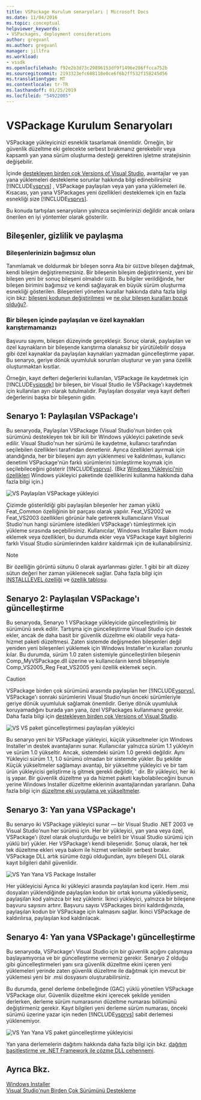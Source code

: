 ```yaml
---
title: VSPackage Kurulum senaryoları | Microsoft Docs
ms.date: 11/04/2016
ms.topic: conceptual
helpviewer_keywords:
- VSPackages, deployment considerations
author: gregvanl
ms.author: gregvanl
manager: jillfra
ms.workload:
- vssdk
ms.openlocfilehash: f92e2b3d73c29896153df9f1496e286ffcca752b
ms.sourcegitcommit: 2193323efc608118e0ce6f6b2ff532f158245d56
ms.translationtype: MT
ms.contentlocale: tr-TR
ms.lasthandoff: 01/25/2019
ms.locfileid: "54922005"
---
```

# <a name="vspackage-setup-scenarios"></a>VSPackage Kurulum Senaryoları

VSPackage yükleyicinizi esneklik tasarlamak önemlidir. Örneğin, bir güvenlik düzeltme eki gelecekte serbest bırakmanız gerekebilir veya kapsamlı yan yana sürüm oluşturma desteği gerektiren işletme stratejisinin değişebilir.

İçinde [destekleyen birden çok Versions of Visual Studio](../../extensibility/supporting-multiple-versions-of-visual-studio.md), avantajlar ve yan yana yüklemeleri destekleme sorunlar hakkında bilgi edinebilirsiniz [!INCLUDE[vsprvs](../../code-quality/includes/vsprvs_md.md)] , VSPackage paylaşılan veya yan yana yüklemeleri ile. Kısacası, yan yana VSPackages yeni özellikleri desteklemek için en fazla esnekliği size [!INCLUDE[vsprvs](../../code-quality/includes/vsprvs_md.md)].

Bu konuda tartışılan senaryoların yalnızca seçimlerinizi değildir ancak onlara önerilen en iyi yöntemler olarak gösterilir.

## <a name="components-privacy-and-sharing"></a>Bileşenler, gizlilik ve paylaşma

### <a name="make-your-components-independent"></a>Bileşenlerinizin bağımsız olun

Tanımlamak ve doldurmak bir bileşen sonra Ata bir `GUID`ve bileşen dağıtmak, kendi bileşim değiştiremezsiniz. Bir bileşenin bileşim değiştirirseniz, yeni bir bileşen yeni bir sonuç bileşeni olmalıdır `GUID`. Bu bilgiler verildiğinde, her bileşen birimini bağımsız ve kendi sağlayarak en büyük sürüm oluşturma esnekliği gösterilen. Bileşenleri yöneten kurallar hakkında daha fazla bilgi için bkz: [bileşeni kodunun değiştirilmesi](/windows/desktop/Msi/changing-the-component-code) ve [ne olur bileşen kuralları bozuk olduğu?](/windows/desktop/Msi/what-happens-if-the-component-rules-are-broken).

### <a name="do-not-mix-shared-and-private-resources-in-a-component"></a>Bir bileşen içinde paylaşılan ve özel kaynakları karıştırmamanızı

Başvuru sayımı, bileşen düzeyinde gerçekleşir. Sonuç olarak, paylaşılan ve özel kaynakların bir bileşende karıştırma olanaksız bir yürütülebilir dosya gibi özel kaynaklar da paylaşılan kaynakları yazmadan güncelleştirme yapar. Bu senaryo, geriye dönük uyumluluk sorunları oluşturur ve yan yana özellik oluşturmaktan kısıtlar.

Örneğin, kayıt defteri değerlerini kullanılan, VSPackage ile kaydetmek için [!INCLUDE[vsipsdk](../../extensibility/includes/vsipsdk_md.md)] bir bileşen, bir Visual Studio ile VSPackage'ı kaydetmek için kullanılan ayrı olarak tutulmalıdır. Paylaşılan dosyalar veya kayıt defteri değerlerini başka bir bileşenin gidin.

## <a name="scenario-1-shared-vspackage"></a>Senaryo 1: Paylaşılan VSPackage'ı

Bu senaryoda, Paylaşılan VSPackage (Visual Studio'nun birden çok sürümünü destekleyen tek bir ikili bir Windows yükleyici paketinde sevk edilir. Visual Studio'nun her sürümü ile kaydetme, kullanıcı tarafından seçilebilen özellikleri tarafından denetlenir. Ayrıca özellikleri ayırmak için atandığında, her bir bileşeni ayrı ayrı yüklenmesi ve kaldırılması, kullanıcı denetimi VSPackage'nün farklı sürümlerini tümleştirme koymak için seçilebileceğini gösterir [!INCLUDE[vsprvs](../../code-quality/includes/vsprvs_md.md)]. (Bkz [Windows Yükleyici'nin özellikleri](/windows/desktop/Msi/windows-installer-features) Windows yükleyici paketinde özelliklerini kullanma hakkında daha fazla bilgi için.)

![VS Paylaşılan VSPackage yükleyici](../../extensibility/internals/media/vs_sharedpackage.gif "VS_SharedPackage")

Çizimde gösterildiği gibi paylaşılan bileşenler her zaman yüklü Feat_Common özelliğinin bir parçası olarak yapılır. Feat_VS2002 ve Feat_VS2003 özellikleri görünür hale getirerek kullanıcıların Visual Studio'nun hangi sürümlere istedikleri VSPackage'ı tümleştirmek için yükleme sırasında seçebilirsiniz. Kullanıcılar, Windows Installer Bakım modu eklemek veya özellikleri, bu durumda ekler veya VSPackage kayıt bilgilerini farklı Visual Studio sürümlerinden kaldırır kaldırmak için de kullanabilirsiniz.

> [!NOTE]
> Bir özelliğin görüntü sütunu 0 olarak ayarlanması gizler. 1 gibi bir alt düzey sütun değeri her zaman yüklenecek sağlar. Daha fazla bilgi için [INSTALLLEVEL özelliği](/windows/desktop/Msi/installlevel) ve [özellik tablosu](/windows/desktop/Msi/feature-table).

## <a name="scenario-2-shared-vspackage-update"></a>Senaryo 2: Paylaşılan VSPackage'ı güncelleştirme

Bu senaryoda, Senaryo 1 VSPackage yükleyicide güncelleştirilmiş bir sürümünü sevk edilir. Tartışma için güncelleştirme Visual Studio için destek ekler, ancak de daha basit bir güvenlik düzeltme eki olabilir veya hata-hizmet paketi düzeltmesi. Zaten sistemde değişmeden bileşenleri değil yeniden yeni bileşenleri yüklemek için Windows Installer'ın kuralları zorunlu kılar. Bu durumda, sürüm 1.0 zaten sistemiyle güncelleştirilen bileşenin Comp_MyVSPackage.dll üzerine ve kullanıcıların kendi bileşeniyle Comp_VS2005_Reg Feat_VS2005 yeni özellik eklemek seçin.

> [!CAUTION]
> VSPackage birden çok sürümünü arasında paylaşılan her [!INCLUDE[vsprvs](../../code-quality/includes/vsprvs_md.md)], VSPackage'ı sonraki sürümlerini Visual Studio'nun önceki sürümleriyle geriye dönük uyumluluk sağlamak önemlidir. Geriye dönük uyumluluk koruyamadığını burada yan yana, özel VSPackages kullanmanız gerekir. Daha fazla bilgi için [destekleyen birden çok Versions of Visual Studio](../../extensibility/supporting-multiple-versions-of-visual-studio.md).

![VS VS paket güncelleştirmesi paylaşılan yükleyici](../../extensibility/internals/media/vs_sharedpackageupdate.gif "VS_SharedPackageUpdate")

Bu senaryo yeni bir VSPackage yükleyici, küçük yükseltmeler için Windows Installer'ın destek avantajlarını sunar. Kullanıcılar yalnızca sürüm 1.1 yükleyin ve sürüm 1.0 yükseltir. Ancak, sistemdeki sürüm 1.0 gerekli değildir. Aynı Yükleyici sürüm 1.1, 1.0 sürümü olmadan bir sistemde yükler. Bu şekilde Küçük yükseltmeler sağlamayı avantajı, bir yükseltme yükleyici ve bir tam ürün yükleyicisi geliştirme iş gitmek gerekli değildir, ' dir. Bir yükleyici, her iki iş yapar. Bir güvenlik düzeltme ya da hizmet paketi kaybolabileceğini bunun yerine Windows Installer düzeltme eklerinin avantajlarından yararlanın. Daha fazla bilgi için [düzeltme eki uygulama ve yükseltmeler](/windows/desktop/Msi/patching-and-upgrades).

## <a name="scenario-3-side-by-side-vspackage"></a>Senaryo 3: Yan yana VSPackage'ı

Bu senaryo iki VSPackage yükleyici sunar — bir Visual Studio .NET 2003 ve Visual Studio'nun her sürümü için. Her bir yükleyici, yan yana veya özel, VSPackage'ı (özel olarak oluşturduğu ve belirli bir Visual Studio sürümü için yüklü bir) yükler. Her VSPackage'ı kendi bileşenidir. Sonuç olarak, her tek tek düzeltme ekleri veya bakım ile hizmet verilebilir serbest bırakır. VSPackage DLL artık sürüme özgü olduğundan, aynı bileşeni DLL olarak kayıt bilgileri dahil güvenlidir.

![VS Yan Yana VS Package Installer](../../extensibility/internals/media/vs_sbys_package.gif "VS_SbyS_Package")

Her yükleyicisi Ayrıca iki yükleyici arasında paylaşılan kod içerir. Hem .msi dosyaları yüklendiğinde paylaşılan kodun bir ortak konuma yüklediyseniz, paylaşılan kod yalnızca bir kez yüklenir. İkinci yükleyici, yalnızca bir bileşene başvuru sayısını artırır. Başvuru sayısı VSPackages birini kaldırdığınızda, paylaşılan kodun bir VSPackage için kalmasını sağlar. İkinci VSPackage de kaldırılırsa, paylaşılan kod kaldırılacak.

## <a name="scenario-4-side-by-side-vspackage-update"></a>Senaryo 4: Yan yana VSPackage'ı güncelleştirme

Bu senaryoda, VSPackage'ı Visual Studio için bir güvenlik açığını çalışmaya başlayamıyorsa ve bir güncelleştirme vermeniz gerekir. Senaryo 2 olduğu gibi güncelleştirmeleri yanı sıra güvenlik düzeltme ekini içeren yeni yüklemeleri yerinde zaten güvenlik düzeltme ile dağıtmak için mevcut bir yüklemesi yeni bir .msi dosyasını oluşturabilirsiniz.

Bu durumda, genel derleme önbelleğinde (GAC) yüklü yönetilen VSPackage VSPackage olur. Güvenlik düzeltme ekini içerecek şekilde yeniden derlerken, derleme sürüm numarasının düzeltme numarası bölümünü değiştirmeniz gerekir. Kayıt bilgileri yeni derleme sürüm numarası, önceki sürümü üzerine yazar için neden [!INCLUDE[vsprvs](../../code-quality/includes/vsprvs_md.md)] sabit derlemesi yüklenemiyor.

![VS Yan Yana VS paket güncelleştirme yükleyicisi](../../extensibility/internals/media/vs_sbys_packageupdate.gif "VS_SbyS_PackageUpdate")

Yan yana derlemelerin dağıtımı hakkında daha fazla bilgi için bkz. [dağıtım basitleştirme ve .NET Framework ile çözme DLL cehennemi](https://msdn.microsoft.com/library/ms973843.aspx).

## <a name="see-also"></a>Ayrıca Bkz.

[Windows Installer](/windows/desktop/Msi/windows-installer-portal)  
[Visual Studio'nun Birden Çok Sürümünü Destekleme](../../extensibility/supporting-multiple-versions-of-visual-studio.md)